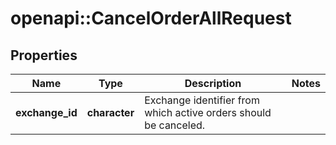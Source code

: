 # openapi::CancelOrderAllRequest

## Properties
Name | Type | Description | Notes
------------ | ------------- | ------------- | -------------
**exchange_id** | **character** | Exchange identifier from which active orders should be canceled. | 


